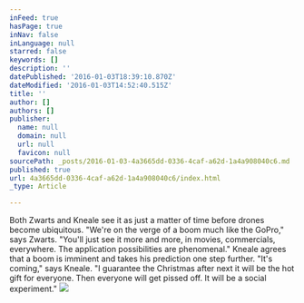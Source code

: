 ```yaml
---
inFeed: true
hasPage: true
inNav: false
inLanguage: null
starred: false
keywords: []
description: ''
datePublished: '2016-01-03T18:39:10.870Z'
dateModified: '2016-01-03T14:52:40.515Z'
title: ''
author: []
authors: []
publisher:
  name: null
  domain: null
  url: null
  favicon: null
sourcePath: _posts/2016-01-03-4a3665dd-0336-4caf-a62d-1a4a908040c6.md
published: true
url: 4a3665dd-0336-4caf-a62d-1a4a908040c6/index.html
_type: Article

---
```

Both Zwarts and Kneale see it as just a matter of time before drones become ubiquitous. "We're on the verge of a boom much like the GoPro," says Zwarts. "You'll just see it more and more, in movies, commercials, everywhere. The application possibilities are phenomenal."
Kneale agrees that a boom is imminent and takes his prediction one step further. "It's coming," says Kneale. "I guarantee the Christmas after next it will be the hot gift for everyone. Then everyone will get pissed off. It will be a social experiment."
![](https://the-grid-user-content.s3-us-west-2.amazonaws.com/e672a8c7-143a-4bf1-9e21-f5c1bdc465c7.jpg)